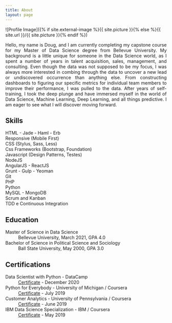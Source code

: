 ```yaml
---
title: About
layout: page
---
```

![Profile Image]({% if site.external-image %}{{ site.picture }}{% else %}{{ site.url }}/{{ site.picture }}{% endif %})

<p align="justify">Hello, my name is Doug, and I am currently completing my capstone course for my Master of Data Science degree from Bellevue University. My background is a little unique for someone in the Data Science world, as I spent a number of years in talent acquisition, sales, management, and consulting. Even though the data was not supposed to be my focus, I was always more interested in combing through the data to uncover a new lead or undiscovered occurrence than anything else. From constructing dashboards to figuring our specific metrics for individual team members to improve their performance, I was pulled to the data. After years of self-training, I took the deep plunge and have immersed myself in the world of Data Science, Machine Learning, Deep Learning, and all things predictive.  I am eager to see what I will discover moving forward.</p>

<style> 
	ul {list-style:none;
	padding-left:0;} 
</style> 

<h2>Skills</h2>

<ul class="skill-list">
	<li>HTML - Jade - Haml - Erb</li> 
	<li>Responsive (Mobile First)</li>
	<li>CSS (Stylus, Sass, Less)</li>
	<li>Css Frameworks (Bootstrap, Foundation)</li>
	<li>Javascript (Design Patterns, Testes)</li>
	<li>NodeJS</li>
	<li>AngularJS - ReactJS</li>
	<li>Grunt - Gulp - Yeoman</li>
	<li>Git</li>
	<li>PHP</li>
	<li>Python</li>
	<li>MySQL - MongoDB</li>
	<li>Scrum and Kanban</li>
	<li>TDD e Continuous Integration</li>
</ul>

<h2>Education</h2>

<ul>
	<li>Master of Science in Data Science
	<dd>Bellevue University, March 2021, GPA 4.0</dd></li>
	<li>Bachelor of Science in Political Science and Sociology
	<dd>Ball State University, May 2000, GPA 3.0</dd></li>
</ul>

<h2>Certifications</h2>

<ul>
	<li>Data Scientist with Python - DataCamp
	<dd><a href="https://www.datacamp.com/statement-of-accomplishment/track/69ad72f42720fe75ab27ac33644283403d75d970">Certificate</a> - December 2020</dd></li>
	<li>Python for Everybody - University of Michigan / Coursera
	<dd><a href="https://www.coursera.org/account/accomplishments/specialization/certificate/L9VNF5QV582R">Certificate</a> - July 2019</dd></li>
	<li>Customer Analytics - University of Pennsylvania / Coursera
	<dd><a href="https://www.coursera.org/account/accomplishments/certificate/ZBG8PB8PUGCR">Certificate</a> - June 2019</dd></li>
	<li>IBM Data Science Specialization - IBM / Coursera
	<dd><a href="https://www.coursera.org/account/accomplishments/specialization/certificate/QZUJQK6TX9FM">Certificate</a> - May 2019</dd></li>
</ul>

